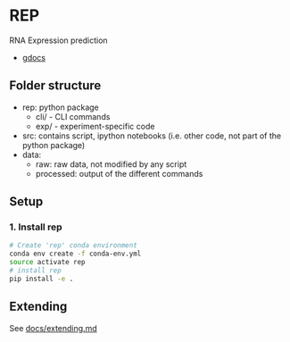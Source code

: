 # REP

RNA Expression prediction

- [gdocs](https://drive.google.com/drive/folders/1uGBIctJlo-uGSfgI2SA5mH7Q4NYU7tDj)

## Folder structure

- rep: python package  
  - cli/ - CLI commands
  - exp/ - experiment-specific code
- src: contains script, ipython notebooks (i.e. other code, not part of the python package)
- data:
  - raw: raw data, not modified by any script
  - processed: output of the different commands

## Setup

### 1. Install rep

```bash
# Create 'rep' conda environment
conda env create -f conda-env.yml
source activate rep
# install rep
pip install -e .
```

## Extending
See [docs/extending.md](docs/extending.md)
